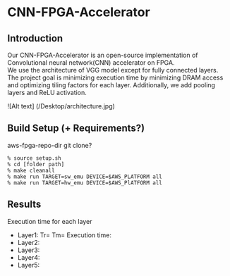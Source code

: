 # CNN-FPGA-Accelerator

Introduction
---------------------------------------
Our CNN-FPGA-Accelerator is an open-source implementation of Convolutional neural network(CNN) accelerator on FPGA.   
We use the architecture of VGG model except for fully connected layers.   
The project goal is minimizing execution time by minimizing DRAM access and optimizing tiling factors for each layer.
Additionally, we add pooling layers and ReLU activation.

![Alt text] (/Desktop/architecture.jpg)

Build Setup (+ Requirements?)
---------------------------------------
aws-fpga-repo-dir  git clone?   
```
% source setup.sh
% cd [folder path]
% make cleanall
% make run TARGET=sw_emu DEVICE=$AWS_PLATFORM all
% make run TARGET=hw_emu DEVICE=$AWS_PlATFORM all
```

Results
---------------------------------------
Execution time for each layer
- Layer1: Tr=  Tm=   Execution time:
- Layer2:
- Layer3:
- Layer4:
- Layer5: 
